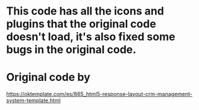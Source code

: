 # This code has all the icons and plugins that the original code doesn't load, it's also fixed some bugs in the original code.

# Original code by
https://oktemplate.com/es/865_html5-response-layout-crm-management-system-template.html

